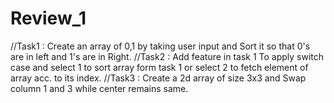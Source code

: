 # Review_1
//Task1 : Create an array of 0,1 by taking user input and Sort it so that 0's are in left and 1's are in Right.
//Task2 : Add feature in task 1 To apply switch case and select 1 to sort array form task 1 or select 2 to fetch element of array acc. to its index.
//Task3 : Create a 2d array of size 3x3 and Swap column 1 and 3 while center remains same.
